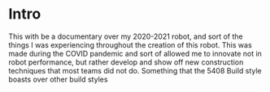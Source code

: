 # Intro 

This with be a documentary over my 2020-2021 robot, and sort of the things I was experiencing throughout the creation of this robot. This was made during the COVID pandemic and sort of allowed me to innovate not in robot performance, but rather develop and show off new construction techniques that most teams did not do. Something that the 5408 Build style boasts over other build styles
